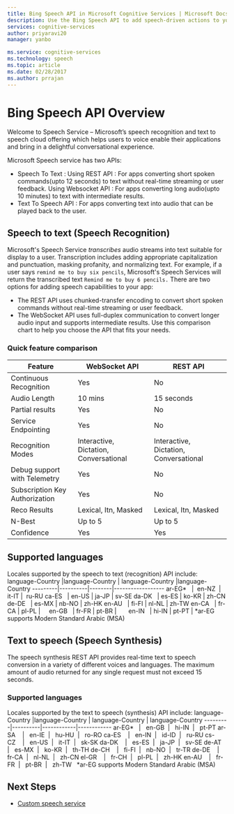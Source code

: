 ```yaml
---
title: Bing Speech API in Microsoft Cognitive Services | Microsoft Docs
description: Use the Bing Speech API to add speech-driven actions to your apps, including real-time interaction with users.
services: cognitive-services
author: priyaravi20
manager: yanbo

ms.service: cognitive-services
ms.technology: speech
ms.topic: article
ms.date: 02/28/2017
ms.author: prrajan
---
```

# Bing Speech API Overview
Welcome to Speech Service – Microsoft’s speech recognition and text to speech cloud offering which helps users to voice enable their applications and bring in a delightful conversational experience. 

Microsoft Speech service has two APIs:
* Speech To Text  : 
	Using REST API : For apps converting short spoken commands(upto 12 seconds) to text without real-time streaming or user feedback.
	Using Websocket API : For apps converting long audio(upto 10 minutes) to text with intermediate results.
* Text To Speech API : For apps converting text into audio that can be played back to the user. 

## Speech to text (Speech Recognition)
Microsoft's Speech Service *transcribes* audio streams into text suitable for display to a user. Transcription includes adding appropriate capitalization and punctuation, masking profanity, and normalizing text. For example, if a user says `remind me to buy six pencils`, Microsoft's Speech Services will return the transcribed text `Remind me to buy 6 pencils.`
There are two options for adding speech capabilities to your app:
* The REST API uses chunked-transfer encoding to convert short spoken commands without real-time streaming or user feedback.
* The WebSocket API uses full-duplex communication to convert longer audio input and supports intermediate results.
Use this comparison chart to help you choose the API that fits your needs.
### Quick feature comparison
| Feature | WebSocket API | REST API |
|-----|-----|-----|
|Continuous Recognition | Yes | No |
| Audio Length  | 10 mins | 15 seconds |
| Partial results | Yes | No |
| Service Endpointing | Yes| No |
| Recognition Modes | Interactive, Dictation, Conversational| Interactive, Dictation, Conversational |
| Debug support with Telemetry | Yes | No |
| Subscription Key Authorization | Yes | No |
| Reco Results | Lexical, Itn, Masked | Lexical, Itn, Masked |
| N-Best | Up to 5 | Up to 5 |
| Confidence | Yes| Yes |
## Supported languages
Locales supported by the speech to text (recognition) API include:
language-Country |language-Country | language-Country |language-Country 
---------|----------|--------|------------------
ar-EG*   |  en-NZ  | it-IT  |  ru-RU
ca-ES    |  en-US  | ja-JP  |  sv-SE
da-DK    |  es-ES  | ko-KR  |  zh-CN
de-DE    |  es-MX  | nb-NO  |  zh-HK
en-AU    |  fi-FI  | nl-NL  |  zh-TW
en-CA    |  fr-CA  | pl-PL  |    
en-GB    |  fr-FR  | pt-BR  |      
en-IN    |  hi-IN  | pt-PT  |
*ar-EG supports Modern Standard Arabic (MSA)

## Text to speech (Speech Synthesis)
The speech synthesis REST API provides real-time text to speech conversion in a variety of different voices and languages. The maximum amount of audio returned for any single request must not exceed 15 seconds. 

### Supported languages
Locales supported by the text to speech (synthesis) API include:
language-Country |language-Country | language-Country | language-Country
---------|----------|------------|------------
ar-EG*   |   en-GB  |   hi-IN  |   pt-PT
ar-SA    |   en-IE  |   hu-HU  |   ro-RO
ca-ES    |   en-IN  |   id-ID  |   ru-RU
cs-CZ    |   en-US  |   it-IT  |   sk-SK
da-DK    |   es-ES  |   ja-JP  |   sv-SE
de-AT    |   es-MX  |   ko-KR  |   th-TH
de-CH    |   fi-FI  |   nb-NO  |   tr-TR
de-DE    |   fr-CA  |   nl-NL  |   zh-CN
el-GR    |   fr-CH  |   pl-PL  |   zh-HK
en-AU    |   fr-FR  |   pt-BR  |   zh-TW  
*ar-EG supports Modern Standard Arabic (MSA)

## Next Steps
* [Custom speech service](~/cognitive-services/Custom-Speech-Service/Home.md)

